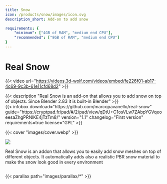 ```yaml
---
title: Snow
icon: /products/snow/images/icon.svg
description_short: Add-on to add snow

requirements: {
    "minimum": ["4GB of RAM", "medium end CPU"],
    "recommended": ["8GB of RAM", "medium end CPU"]
}
---
```


# Real Snow

{{< video url="https://videos.3d-wolf.com/videos/embed/fe226f01-ab17-4c69-9c3b-61e11cfd68d2" >}}

<div class="space"></div>

<div class="halfpage">
    <div class="column">
	{{< description "Real Snow is an add-on that allows you to add snow on top of objects. Since Blender 2.83 it is built-in Blender" >}}
    </div>
    <div class="column">
	{{< infobox
	    download="https://github.com/marcopavanello/real-snow"
	    guide="https://cryptpad.fr/pad/#/2/pad/view/qDtU+C1osVLw7ZAbpYGVqeoeesaZhgPRNlKE4jTzTm8/"
	    version="1.1"
	    changelog="First version"
	    requirements=true
	    license="GPL"
	>}}
    </div>
</div>

<div class="space"></div>

{{< cover "images/cover.webp" >}}

<div class="halfpage">
	<div class="column panel">
		<img class="panels" src="/products/snow/images/UI.webp">
	</div>
	<div class="column desc">
		<p>Real Snow is an addon that allows you to easily add snow meshes on top of different objects. It automatically adds also a realistic PBR snow material to make the snow look good in every environment</p>
	</div>
</div>

{{< parallax path="images/parallax/*" >}}
